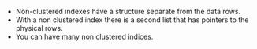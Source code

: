 - Non-clustered indexes have a structure separate from the data rows. 
- With a non clustered index there is a second list that has pointers to the physical rows. 
- You can have many non clustered indices.
